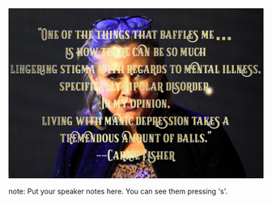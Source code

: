 <img src="resources/images/mental-health-stigma.jpg" />

note:
    Put your speaker notes here.
    You can see them pressing 's'.
